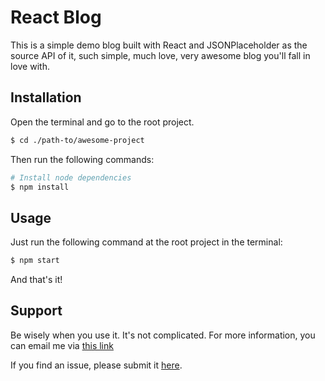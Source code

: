 # React Blog
This is a simple demo blog built with React and JSONPlaceholder as the source API of it, such simple, much love, very awesome blog you'll fall in love with.

## Installation

Open the terminal and go to the root project.

```sh
$ cd ./path-to/awesome-project
```

Then run the following commands:

```sh
# Install node dependencies
$ npm install

```

## Usage

Just run the following command at the root project in the terminal:

```sh
$ npm start
```

And that's it!

## Support
Be wisely when you use it. It's not complicated. For more information, you can email me via [this link](mailto:andresencarnacion03@gmail.com)

If you find an issue, please submit it [here](https://github.com/andrese03/react-blog-app/issues).

